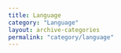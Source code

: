 ```yaml
---
title: Language
category: "Language"
layout: archive-categories
permalink: "category/language"
---
```

